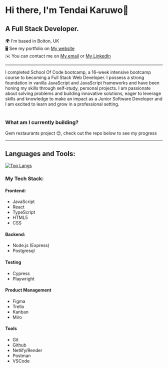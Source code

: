 # Hi there, I'm Tendai Karuwo👋

## A Full Stack Developer.

🌍  I'm based in Bolton, UK <br>
🖥️  See my portfolio on <a href="https://tendai-karuwo.onrender.com/">My website</a> <br>
✉️  You can contact me on <a href="mailto:tendaikaruwo96@gmail.com">My email</a> or <a href="https://www.linkedin.com/in/tendai-karuwo-6a1869166/" alt=" Tendai Karuwo's Linkedin Profile" > My LinkedIn </a> 
<hr/>
I completed School Of Code bootcamp, a 16-week intensive bootcamp course to becoming a Full Stack Web Developer. I possess a strong foundation in vanilla JavaScript and JavaScript frameworks and have been honing my skills through self-study, personal projects. I am passionate about solving problems and building innovative
solutions, eager to leverage skills and knowledge to make an impact as a Junior Software Developer and I am excited to learn and grow in a professional setting.
<br><br>

### What am I currently building?
Gem restaurants project 😊, check out the repo below to see my progress

<hr/>

## Languages and Tools:
[![Top Langs](https://github-readme-stats-git-masterrstaa-rickstaa.vercel.app/api/top-langs/?username=tendaik96&theme=radical)](https://github.com/tendaik96/github-readme-stats)

### My Tech Stack:

#### Frontend:
- JavaScript
- React
- TypeScript
- HTML5
- CSS

#### Backend:
- Node.js (Express)
- Postgresql

#### Testing
- Cypress
- Playwright

#### Product Management
- Figma
- Trello
- Kanban
- Miro

#### Tools
- Git
- Github
- Netlify/Render
- Postman
- VSCode

